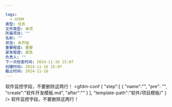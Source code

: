 ```yaml
---

tags: 
  - GFDM
类型: 任务
文件类型: 单项
所属项目: ""
名称: ""
状态: 未开始
重要程度: 重要
紧急程度: 紧急
负责人: ""
下一次检查时间: 2024-11-16 15:07
创建时间: 2024-11-16 15:07
截止时间: 2024-11-16
---
```


软件监控字段，不要删除这两行！
<gfdm-conf 
{ 
		   "step":[
		   {
			   "name":"",
			   "pre": "",
			   "create":"软件开发模板.md",
			   "after":""
		   }
		   ],
		   "template-path":"软件/项目模板/"
}
 />
软件监控字段，不要删除这两行！